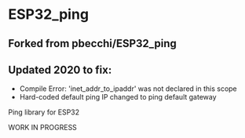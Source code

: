 # ESP32_ping

## Forked from pbecchi/ESP32_ping

## Updated 2020 to fix:
- Compile Error: 'inet_addr_to_ipaddr' was not declared in this scope 
- Hard-coded default ping IP changed to ping default gateway

Ping library for ESP32

WORK IN PROGRESS
